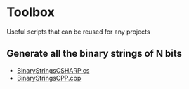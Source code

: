 # Toolbox
Useful scripts that can be reused for any projects

## Generate all the binary strings of N bits
* [BinaryStringsCSHARP.cs](https://github.com/marionpobelle/Toolbox/blob/main/BinaryStringsCSHARP.cs)
* [BinaryStringsCPP.cpp](https://github.com/marionpobelle/Toolbox/blob/main/BinaryStringsCPP.cpp)
